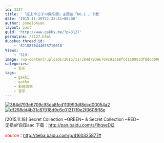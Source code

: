 ```yaml
---
id: 3127
title: '「掟上今日子の備忘録」主题曲「NO.1 」下载'
date: '2015-11-19T22:33:51+08:00'
author: pomelonyan
layout: post
guid: 'http://www.gakky.me/?p=3127'
permalink: /3127.html
duoshuo_thread_id:
    - '6218870444678710018'
Views:
    - '519'
image: /wp-content/uploads/2015/11/384d793e6709c93da8fcd110993df8dcd00054a2.jpg
categories:
    - 音乐
tags:
    - gakki
    - gakky
    - 新垣结衣
    - 音乐
---
```


[![384d793e6709c93da8fcd110993df8dcd00054a2](http://www.yui-aragaki.org/wp-content/uploads/2015/11/384d793e6709c93da8fcd110993df8dcd00054a2.jpg)](http://www.yui-aragaki.org/wp-content/uploads/2015/11/384d793e6709c93da8fcd110993df8dcd00054a2.jpg "384d793e6709c93da8fcd110993df8dcd00054a2") [![df298dd4b31c87018d9c6c01217f9e2f0608ff8e](http://www.yui-aragaki.org/wp-content/uploads/2015/11/df298dd4b31c87018d9c6c01217f9e2f0608ff8e.jpg)](http://www.yui-aragaki.org/wp-content/uploads/2015/11/df298dd4b31c87018d9c6c01217f9e2f0608ff8e.jpg "df298dd4b31c87018d9c6c01217f9e2f0608ff8e")

\[2015.11.18\] Secret Collection ~GREEN~ &amp; Secret Collection ~RED~  
无损aif自压aac 下载：<http://pan.baidu.com/s/1hqyeDj2>

<span style="color: #ff0000">source</span>：<http://tieba.baidu.com/p/4160325877#>